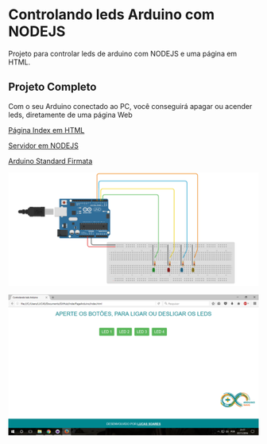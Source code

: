 # Controlando leds Arduino com NODEJS
Projeto para controlar leds de arduino com NODEJS e uma página em HTML. 

<h2>Projeto Completo</h2>
Com o seu Arduino conectado ao PC, você conseguirá apagar ou acender leds, diretamente de uma página Web

<a href="googler.com"> Página Index em HTML </a>

<a href="googler.com"> Servidor em NODEJS </a>

<a href="googler.com">Arduino Standard Firmata</a>

![alt tag](https://github.com/LucasSoaress/LedsArduinoNodeJS/blob/master/Image/esquema.PNG)

![alt tag](https://github.com/LucasSoaress/LedsArduinoNodeJS/blob/master/Image/html.PNG)


